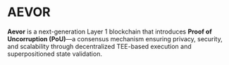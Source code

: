 # AEVOR
**Aevor** is a next-generation Layer 1 blockchain that introduces **Proof of Uncorruption (PoU)**—a consensus mechanism ensuring privacy, security, and scalability through decentralized TEE-based execution and superpositioned state validation.
